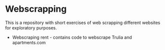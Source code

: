 # Webscrapping
This is a repository with short exercises of web scrapping different websites for exploratory purposes.
- Webscraping rent - contains code to webscrape Trulia and apartments.com
